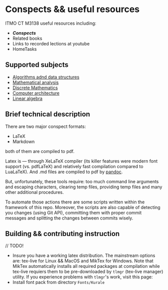 # Conspects && useful resources
ITMO CT M3138 useful resources including:

- _**Conspects**_
- Related books
- Links to recorded lections at youtube
- HomeTasks

## Supported subjects

- [Algorithms adnd data structures](Analgorithms)
- [Mathematical analysis](MathAnal)
- [Discrete Mathematics](DICKreteMath)
- [Computer architecture](CUMputerAAAAAAAAH)
- [Linear algebra](LinAnalgebra)

## Brief technical description 

There are two major conspect formats:
- LaTeX
- Markdown

both of them are compiled to pdf.

Latex is — through XeLaTeX compiler (its killer features were modern font support (vs. pdfLaTeX) and relatively fast compilation compared to LuaLaTeX).
And .md files are compiled to pdf by [pandoc](https://pandoc.org/).

But, unfortunately, these tools require: too much command line arguments and escaping characters, clearing temp files, providing temp files and many other additional procedures.

To automate those actions there are some scripts written within the framework of this repo.
Moreover, the scripts are also capable of detecting you changes (using Git API), 
committing them with proper commit messages and splitting the changes between commits wisely.


## Building && contributing instruction

// TODO!

- Insure you have a working latex distribution. The mainstream options are: tex-live for Linux && MacOS and MikTex for Windows.
  Note that MikTex automatically installs all required packages at compilation while tex-live requiers them to be pre-downloaded by `tlmgr` (tex-live manager) utility.
  If you experience problems with `tlmgr`'s work, visit this page: 
- Install font pack from directory `Fonts/Kurale`
